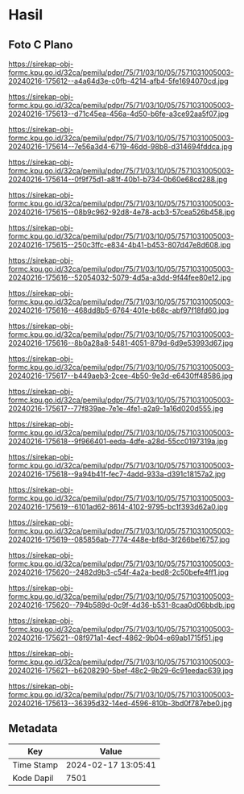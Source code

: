 # Hasil

## Foto C Plano

https://sirekap-obj-formc.kpu.go.id/32ca/pemilu/pdpr/75/71/03/10/05/7571031005003-20240216-175612--a4a64d3e-c0fb-4214-afb4-5fe1694070cd.jpg

https://sirekap-obj-formc.kpu.go.id/32ca/pemilu/pdpr/75/71/03/10/05/7571031005003-20240216-175613--d71c45ea-456a-4d50-b6fe-a3ce92aa5f07.jpg

https://sirekap-obj-formc.kpu.go.id/32ca/pemilu/pdpr/75/71/03/10/05/7571031005003-20240216-175614--7e56a3d4-6719-46dd-98b8-d314694fddca.jpg

https://sirekap-obj-formc.kpu.go.id/32ca/pemilu/pdpr/75/71/03/10/05/7571031005003-20240216-175614--0f9f75d1-a81f-40b1-b734-0b60e68cd288.jpg

https://sirekap-obj-formc.kpu.go.id/32ca/pemilu/pdpr/75/71/03/10/05/7571031005003-20240216-175615--08b9c962-92d8-4e78-acb3-57cea526b458.jpg

https://sirekap-obj-formc.kpu.go.id/32ca/pemilu/pdpr/75/71/03/10/05/7571031005003-20240216-175615--250c3ffc-e834-4b41-b453-807d47e8d608.jpg

https://sirekap-obj-formc.kpu.go.id/32ca/pemilu/pdpr/75/71/03/10/05/7571031005003-20240216-175616--52054032-5079-4d5a-a3dd-9f44fee80e12.jpg

https://sirekap-obj-formc.kpu.go.id/32ca/pemilu/pdpr/75/71/03/10/05/7571031005003-20240216-175616--468dd8b5-6764-401e-b68c-abf97f18fd60.jpg

https://sirekap-obj-formc.kpu.go.id/32ca/pemilu/pdpr/75/71/03/10/05/7571031005003-20240216-175616--8b0a28a8-5481-4051-879d-6d9e53993d67.jpg

https://sirekap-obj-formc.kpu.go.id/32ca/pemilu/pdpr/75/71/03/10/05/7571031005003-20240216-175617--b449aeb3-2cee-4b50-9e3d-e6430ff48586.jpg

https://sirekap-obj-formc.kpu.go.id/32ca/pemilu/pdpr/75/71/03/10/05/7571031005003-20240216-175617--77f839ae-7e1e-4fe1-a2a9-1a16d020d555.jpg

https://sirekap-obj-formc.kpu.go.id/32ca/pemilu/pdpr/75/71/03/10/05/7571031005003-20240216-175618--9f966401-eeda-4dfe-a28d-55cc0197319a.jpg

https://sirekap-obj-formc.kpu.go.id/32ca/pemilu/pdpr/75/71/03/10/05/7571031005003-20240216-175618--9a94b41f-fec7-4add-933a-d391c18157a2.jpg

https://sirekap-obj-formc.kpu.go.id/32ca/pemilu/pdpr/75/71/03/10/05/7571031005003-20240216-175619--6101ad62-8614-4102-9795-bc1f393d62a0.jpg

https://sirekap-obj-formc.kpu.go.id/32ca/pemilu/pdpr/75/71/03/10/05/7571031005003-20240216-175619--085856ab-7774-448e-bf8d-3f266be16757.jpg

https://sirekap-obj-formc.kpu.go.id/32ca/pemilu/pdpr/75/71/03/10/05/7571031005003-20240216-175620--2482d9b3-c54f-4a2a-bed8-2c50befe4ff1.jpg

https://sirekap-obj-formc.kpu.go.id/32ca/pemilu/pdpr/75/71/03/10/05/7571031005003-20240216-175620--794b589d-0c9f-4d36-b531-8caa0d06bbdb.jpg

https://sirekap-obj-formc.kpu.go.id/32ca/pemilu/pdpr/75/71/03/10/05/7571031005003-20240216-175621--08f971a1-4ecf-4862-9b04-e69ab1715f51.jpg

https://sirekap-obj-formc.kpu.go.id/32ca/pemilu/pdpr/75/71/03/10/05/7571031005003-20240216-175621--b6208290-5bef-48c2-9b29-6c91eedac639.jpg

https://sirekap-obj-formc.kpu.go.id/32ca/pemilu/pdpr/75/71/03/10/05/7571031005003-20240216-175613--36395d32-14ed-4596-810b-3bd0f787ebe0.jpg


## Metadata

| Key        | Value               |
| ---------- | ------------------- |
| Time Stamp | 2024-02-17 13:05:41 |
| Kode Dapil | 7501                |



